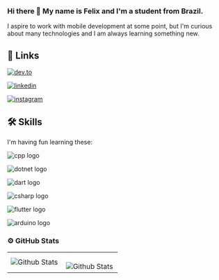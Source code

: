 ### Hi there 👋 My name is Felix and I'm a student from Brazil.

I aspire to work with mobile development at some point, but I'm curious about many technologies and I am always learning something new. 


## 🔗 Links

[![dev.to](https://img.shields.io/badge/dev.to-0A0A0A.svg?style=for-the-badge&logo=devdotto&logoColor=white)](https://dev.to/felixnogueira)

[![linkedin](https://img.shields.io/badge/linkedin-0A66C2?style=for-the-badge&logo=linkedin&logoColor=white)](https://www.linkedin.com/in/felixnogueira/)

[![instagram](https://img.shields.io/badge/Instagram-E4405F.svg?style=for-the-badge&logo=Instagram&logoColor=white)](https://instagram.com/fxlumi)


## 🛠 Skills


I'm having fun learning these:

![cpp logo](https://img.shields.io/badge/C++-00599C.svg?style=for-the-badge&logo=C++&logoColor=white)

![dotnet logo](https://img.shields.io/badge/.NET-512BD4.svg?style=for-the-badge&logo=dotnet&logoColor=white)

![dart logo](https://img.shields.io/badge/Dart-0175C2.svg?style=for-the-badge&logo=Dart&logoColor=white)

![csharp logo](https://img.shields.io/badge/Csharp-512BD4.svg?style=for-the-badge&logo=Csharp&logoColor=white)

![flutter logo](https://img.shields.io/badge/Flutter-02569B.svg?style=for-the-badge&logo=Flutter&logoColor=white)

![arduino logo](https://img.shields.io/badge/Arduino-00878F.svg?style=for-the-badge&logo=Arduino&logoColor=white)

### ⚙️ GitHub Stats

<table>
  <tr>
    <td>
      <img
        align="left"
        src="https://github-readme-stats.vercel.app/api/top-langs/?username=felixnogueira&theme=dark&hide_border=false&include_all_commits=true&count_private=true&layout=compact"
        alt="Github Stats"
      />
    </td>
    <td>
      <br />
      <img
        align="left"
        src="https://github-readme-streak-stats.herokuapp.com/?user=felixnogueira&theme=dark&hide_border=false"
        alt="Github Stats"
      />
    </td>
  </tr>
</table>



